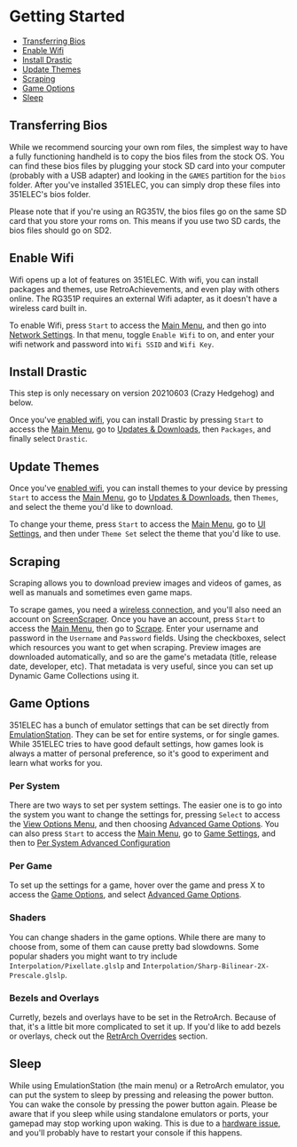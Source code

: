 # Getting Started

- [Transferring Bios](#transferring-bios)
- [Enable Wifi](#enable-wifi)
- [Install Drastic](#install-drastic)
- [Update Themes](#update-themes)
- [Scraping](#scraping)
- [Game Options](#game-options)
- [Sleep](#sleep)

## Transferring Bios

While we recommend sourcing your own rom files, the simplest way to have a fully functioning handheld is to copy the bios files from the stock OS. You can find these bios files by plugging your stock SD card into your computer (probably with a USB adapter) and looking in the `GAMES` partition for the `bios` folder. After you've installed 351ELEC, you can simply drop these files into 351ELEC's bios folder.

Please note that if you're using an RG351V, the bios files go on the same SD card that you store your roms on. This means if you use two SD cards, the bios files should go on SD2.

## Enable Wifi

Wifi opens up a lot of features on 351ELEC. With wifi, you can install packages and themes, use RetroAchievements, and even play with others online. The RG351P requires an external Wifi adapter, as it doesn't have a wireless card built in.

To enable Wifi, press `Start` to access the [Main Menu](Menus#main-menu), and then go into [Network Settings](Menus#network-settings). In that menu, toggle `Enable Wifi` to on, and enter your wifi network and password into `Wifi SSID` and `Wifi Key`.

## Install Drastic

This step is only necessary on version 20210603 (Crazy Hedgehog) and below.

Once you've [enabled wifi](#enable-wifi), you can install Drastic by pressing `Start` to access the [Main Menu](Menus#main-menu), go to [Updates & Downloads](Menus#updates--downloads), then `Packages`, and finally select `Drastic`.

## Update Themes

Once you've [enabled wifi](#enable-wifi), you can install themes to your device by pressing `Start` to access the [Main Menu](Menus#main-menu), go to [Updates & Downloads](Menus#updates--downloads), then `Themes`, and select the theme you'd like to download.

To change your theme, press `Start` to access the [Main Menu](Menus#main-menu), go to [UI Settings](#ui-settings), and then under `Theme Set` select the theme that you'd like to use.

## Scraping

Scraping allows you to download preview images and videos of games, as well as manuals and sometimes even game maps.

To scrape games, you need a [wireless connection](#enable-wifi), and you'll also need an account on [ScreenScraper](https://screenscraper.fr/). Once you have an account, press `Start` to access the [Main Menu](Menus#main-menu), then go to [Scrape](Menus#scrape). Enter your username and password in the `Username` and `Password` fields. Using the checkboxes, select which resources you want to get when scraping. Preview images are downloaded automatically, and so are the game's metadata (title, release date, developer, etc). That metadata is very useful, since you can set up Dynamic Game Collections using it.

## Game Options

351ELEC has a bunch of emulator settings that can be set directly from [EmulationStation](Glossary). They can be set for entire systems, or for single games. While 351ELEC tries to have good default settings, how games look is always a matter of personal preference, so it's good to experiment and learn what works for you.

### Per System

There are two ways to set per system settings. The easier one is to go into the system you want to change the settings for, pressing `Select` to access the [View Options Menu](Menus#view-options), and then choosing [Advanced Game Options](Menus#emulator-options). You can also press `Start` to access the [Main Menu](Menus#main-menu), go to [Game Settings](Menus#game-settings), and then to [Per System Advanced Configuration](Menus#emulator-options)

### Per Game

To set up the settings for a game, hover over the game and press X to access the [Game Options](Menus#game-options), and select [Advanced Game Options](Menus#emulator-options).

### Shaders

You can change shaders in the game options. While there are many to choose from, some of them can cause pretty bad slowdowns. Some popular shaders you might want to try include `Interpolation/Pixellate.glslp` and `Interpolation/Sharp-Bilinear-2X-Prescale.glslp`.

### Bezels and Overlays

Curretly, bezels and overlays have to be set in the RetroArch. Because of that, it's a little bit more complicated to set it up. If you'd like to add bezels or overlays, check out the [RetrArch Overrides](Advanced-Topics#retroarch-overrides) section.

## Sleep

While using EmulationStation (the main menu) or a RetroArch emulator, you can put the system to sleep by pressing and releasing the power button. You can wake the console by pressing the power button again. Please be aware that if you sleep while using standalone emulators or ports, your gamepad may stop working upon waking. This is due to a [hardware issue](Hardware-Issues#sleep), and you'll probably have to restart your console if this happens.
